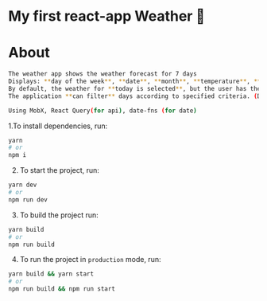 # My first react-app Weather 🚀

# About
```sh
The weather app shows the weather forecast for 7 days
Displays: **day of the week**, **date**, **month**, **temperature**, **humidity**, chance of rain and the type of day (**sunny**, **cloudy**, **rainy**)
By default, the weather for **today is selected**, but the user has the ability to switch the day by clicking on another day at the bottom of the page
The application **can filter** days according to specified criteria. (Day type: cloudy or rainy, minimum temperature, maximum temperature)

Using MobX, React Query(for api), date-fns (for date) 
```


1.To install dependencies, run:

```sh
yarn
# or
npm i
```

2. To start the project, run:

```sh
yarn dev
# or
npm run dev
```

3. To build the project run:

```sh
yarn build
# or
npm run build
```

4. To run the project in `production` mode, run:

```sh
yarn build && yarn start  
# or
npm run build && npm run start
```

